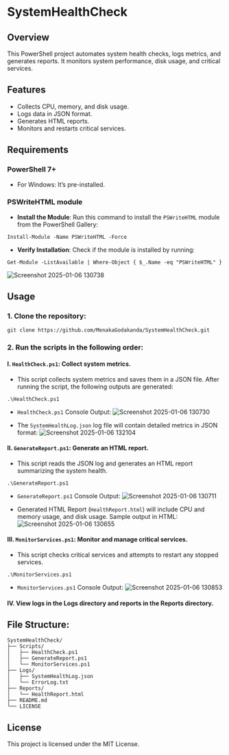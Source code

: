 # SystemHealthCheck

## Overview
This PowerShell project automates system health checks, logs metrics, and generates reports. It monitors system performance, disk usage, and critical services.

## Features
- Collects CPU, memory, and disk usage.
- Logs data in JSON format.
- Generates HTML reports.
- Monitors and restarts critical services.

## Requirements
### PowerShell 7+
- For Windows: It’s pre-installed.

### PSWriteHTML module
- **Install the Module**: Run this command to install the `PSWriteHTML` module from the PowerShell Gallery:
```
Install-Module -Name PSWriteHTML -Force
```

- **Verify Installation**: Check if the module is installed by running:
```
Get-Module -ListAvailable | Where-Object { $_.Name -eq "PSWriteHTML" }
```
![Screenshot 2025-01-06 130738](https://github.com/user-attachments/assets/026eb06f-268f-46b1-828e-e165d8878e09)

## Usage
### 1. Clone the repository:

```
git clone https://github.com/MenakaGodakanda/SystemHealthCheck.git
```

### 2. Run the scripts in the following order:

#### I. `HealthCheck.ps1`: Collect system metrics.
- This script collects system metrics and saves them in a JSON file. After running the script, the following outputs are generated:
```
.\HealthCheck.ps1
```
- `HealthCheck.ps1` Console Output:
![Screenshot 2025-01-06 130730](https://github.com/user-attachments/assets/b3fb9de1-e6a9-4460-9a27-45d829bb9622)

- The `SystemHealthLog.json` log file will contain detailed metrics in JSON format:
![Screenshot 2025-01-06 132104](https://github.com/user-attachments/assets/ad5785d9-96f7-42db-b58f-5d8ae8d78bda)


#### II. `GenerateReport.ps1`: Generate an HTML report.
- This script reads the JSON log and generates an HTML report summarizing the system health.
```
.\GenerateReport.ps1
```
- `GenerateReport.ps1` Console Output:
![Screenshot 2025-01-06 130711](https://github.com/user-attachments/assets/da745b9d-9b9e-40d3-aece-3db46e6456ab)

- Generated HTML Report (`HealthReport.html`) will include CPU and memory usage, and disk usage. Sample output in HTML:
![Screenshot 2025-01-06 130655](https://github.com/user-attachments/assets/63eecc97-192d-418c-8b57-c5cbb2ea35c0)


#### III. `MonitorServices.ps1`: Monitor and manage critical services.
- This script checks critical services and attempts to restart any stopped services.
```
.\MonitorServices.ps1
```
- `MonitorServices.ps1` Console Output:
![Screenshot 2025-01-06 130853](https://github.com/user-attachments/assets/63c7b11b-cd1a-4137-97b9-f6d6b81af842)

#### IV. View logs in the Logs directory and reports in the Reports directory.

## File Structure:
```
SystemHealthCheck/
├── Scripts/
│   ├── HealthCheck.ps1
│   ├── GenerateReport.ps1
│   └── MonitorServices.ps1
├── Logs/
│   ├── SystemHealthLog.json
│   └── ErrorLog.txt
├── Reports/
│   └── HealthReport.html
├── README.md
└── LICENSE
```

## License
This project is licensed under the MIT License.
